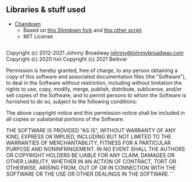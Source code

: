 #
## Libraries & stuff used
- [Chandown](https://github.com/beikvar/TithaEngine/blob/main/Chandown.php)
  - Based on [this Slimdown fork](https://git.sr.ht/~hxii/picoblog/tree/master/item/Slimdown.php) and [this other script](https://gist.github.com/afsalrahim/bc8caf497a4b54c5d75d)
  - MIT License
    ```MIT License

Copyright (c) 2012-2021 Johnny Broadway <johnny@johnnybroadway.com>
Copyright (c) 2020 hxii
Copyright (c) 2021 Beikvar

Permission is hereby granted, free of charge, to any person obtaining a copy
of this software and associated documentation files (the "Software"), to deal
in the Software without restriction, including without limitation the rights
to use, copy, modify, merge, publish, distribute, sublicense, and/or sell
copies of the Software, and to permit persons to whom the Software is
furnished to do so, subject to the following conditions:

The above copyright notice and this permission notice shall be included in all
copies or substantial portions of the Software.

THE SOFTWARE IS PROVIDED "AS IS", WITHOUT WARRANTY OF ANY KIND, EXPRESS OR
IMPLIED, INCLUDING BUT NOT LIMITED TO THE WARRANTIES OF MERCHANTABILITY,
FITNESS FOR A PARTICULAR PURPOSE AND NONINFRINGEMENT. IN NO EVENT SHALL THE
AUTHORS OR COPYRIGHT HOLDERS BE LIABLE FOR ANY CLAIM, DAMAGES OR OTHER
LIABILITY, WHETHER IN AN ACTION OF CONTRACT, TORT OR OTHERWISE, ARISING FROM,
OUT OF OR IN CONNECTION WITH THE SOFTWARE OR THE USE OR OTHER DEALINGS IN THE
SOFTWARE.```
